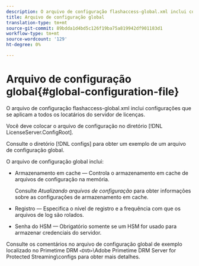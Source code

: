 ```yaml
---
description: O arquivo de configuração flashaccess-global.xml inclui configurações que se aplicam a todos os locatários do servidor de licenças.
title: Arquivo de configuração global
translation-type: tm+mt
source-git-commit: 89bdda1d4bd5c126f19ba75a819942df901183d1
workflow-type: tm+mt
source-wordcount: '129'
ht-degree: 0%

---
```



# Arquivo de configuração global{#global-configuration-file}

O arquivo de configuração flashaccess-global.xml inclui configurações que se aplicam a todos os locatários do servidor de licenças.

Você deve colocar o arquivo de configuração no diretório [!DNL LicenseServer.ConfigRoot].

Consulte o diretório [!DNL configs] para obter um exemplo de um arquivo de configuração global.

O arquivo de configuração global inclui:

* Armazenamento em cache — Controla o armazenamento em cache de arquivos de configuração na memória.

   Consulte *Atualizando arquivos de configuração* para obter informações sobre as configurações de armazenamento em cache.
* Registro — Especifica o nível de registro e a frequência com que os arquivos de log são rolados.
* Senha do HSM — Obrigatório somente se um HSM for usado para armazenar credenciais do servidor.

Consulte os comentários no arquivo de configuração global de exemplo localizado no Primetime DRM `<DVD>`\Adobe Primetime DRM Server for Protected Streaming\configs para obter mais detalhes.
